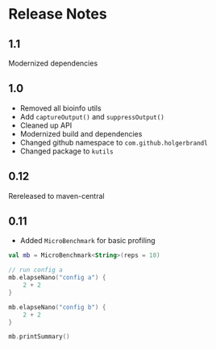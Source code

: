 # Release Notes

## 1.1

Modernized dependencies

## 1.0

* Removed all bioinfo utils
* Add `captureOutput()` and `suppressOutput()`
* Cleaned up API
* Modernized build and dependencies
* Changed github namespace to `com.github.holgerbrandl`
* Changed package to `kutils`

## 0.12

Rereleased to maven-central

## 0.11

* Added `MicroBenchmark` for basic profiling

```kotlin
val mb = MicroBenchmark<String>(reps = 10)

// run config a
mb.elapseNano("config a") {
    2 + 2
}

mb.elapseNano("config b") {
    2 + 2
}

mb.printSummary()

```
